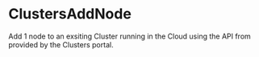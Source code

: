 # ClustersAddNode
Add 1 node to an exsiting Cluster running in the Cloud using the API from provided by the Clusters portal.
